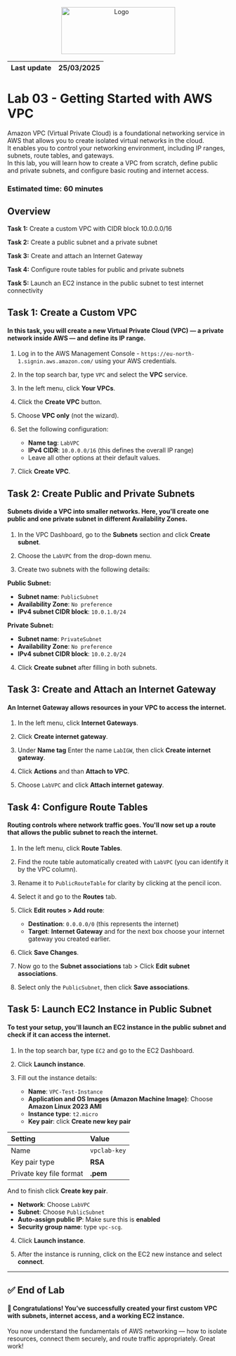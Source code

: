 <p align="center">
  <img src="https://upload.wikimedia.org/wikipedia/commons/8/89/John_bryce_logo.jpg" alt="Logo" width="259" height="107">
</p>  

| Last update | 25/03/2025  |
|-------------|-------------|

# Lab 03 - Getting Started with AWS VPC  
Amazon VPC (Virtual Private Cloud) is a foundational networking service in AWS that allows you to create isolated virtual networks in the cloud.  
It enables you to control your networking environment, including IP ranges, subnets, route tables, and gateways.  
In this lab, you will learn how to create a VPC from scratch, define public and private subnets, and configure basic routing and internet access.

### Estimated time: 60 minutes
## Overview
**Task 1:** Create a custom VPC with CIDR block 10.0.0.0/16  
 
**Task 2:** Create a public subnet and a private subnet  

**Task 3:** Create and attach an Internet Gateway  

**Task 4:** Configure route tables for public and private subnets  

**Task 5:** Launch an EC2 instance in the public subnet to test internet connectivity  

## Task 1: Create a Custom VPC

#### In this task, you will create a new Virtual Private Cloud (VPC) — a private network inside AWS — and define its IP range.

1. Log in to the AWS Management Console - `https://eu-north-1.signin.aws.amazon.com/` using your AWS credentials.

2. In the top search bar, type `VPC` and select the **VPC** service.

3. In the left menu, click **Your VPCs**.

4. Click the **Create VPC** button.

5. Choose **VPC only** (not the wizard).

6. Set the following configuration:

   - **Name tag**: `LabVPC`
   - **IPv4 CIDR**: `10.0.0.0/16` (this defines the overall IP range)
   - Leave all other options at their default values.

7. Click **Create VPC**.

## Task 2: Create Public and Private Subnets

#### Subnets divide a VPC into smaller networks. Here, you'll create one public and one private subnet in different Availability Zones.

1. In the VPC Dashboard, go to the **Subnets** section and click **Create subnet**.

2. Choose the `LabVPC` from the drop-down menu.

3. Create two subnets with the following details:

**Public Subnet:**  
- **Subnet name**: `PublicSubnet`  
- **Availability Zone**: `No preference`  
- **IPv4 subnet CIDR block**: `10.0.1.0/24`  

**Private Subnet:**  
- **Subnet name**: `PrivateSubnet`  
- **Availability Zone**: `No preference`  
- **IPv4 subnet CIDR block**: `10.0.2.0/24`

4. Click **Create subnet** after filling in both subnets.

## Task 3: Create and Attach an Internet Gateway

#### An Internet Gateway allows resources in your VPC to access the internet.

1. In the left menu, click **Internet Gateways**.

2. Click **Create internet gateway**.

3. Under **Name tag** Enter the name `LabIGW`, then click **Create internet gateway**.

4. Click **Actions** and than **Attach to VPC**.

5. Choose `LabVPC` and click **Attach internet gateway**.

## Task 4: Configure Route Tables

#### Routing controls where network traffic goes. You'll now set up a route that allows the public subnet to reach the internet.

1. In the left menu, click **Route Tables**.

2. Find the route table automatically created with `LabVPC` (you can identify it by the VPC column).

3. Rename it to `PublicRouteTable` for clarity by clicking at the pencil icon.

4. Select it and go to the **Routes** tab.

5. Click **Edit routes > Add route**:
   - **Destination**: `0.0.0.0/0` (this represents the internet)
   - **Target**: **Internet Gateway** and for the next box choose your internet gateway you created earlier.

6. Click **Save Changes**.

7. Now go to the **Subnet associations** tab > Click **Edit subnet associations**.

8. Select only the `PublicSubnet`, then click **Save associations**.

## Task 5: Launch EC2 Instance in Public Subnet

#### To test your setup, you'll launch an EC2 instance in the public subnet and check if it can access the internet.

1. In the top search bar, type `EC2` and go to the EC2 Dashboard.

2. Click **Launch instance**.

3. Fill out the instance details:
   - **Name**: `VPC-Test-Instance`
   - **Application and OS Images (Amazon Machine Image)**: Choose **Amazon Linux 2023 AMI**
   - **Instance type**: `t2.micro`
   - **Key pair**: click **Create new key pair**
     
| Setting                  | Value      |
|:-------------------------|:-----------|
| Name                     | `vpclab-key` |
| Key pair type            | **RSA**        |
| Private key file format  | **.pem**       |

And to finish click **Create key pair**. 

   - **Network**: Choose `LabVPC`
   - **Subnet**: Choose `PublicSubnet`
   - **Auto-assign public IP**: Make sure this is **enabled**
   - **Security group name**: type `vpc-scg`.

4. Click **Launch instance**.

5. After the instance is running, click on the EC2 new instance and select **connect**.

---

## ✅ End of Lab

#### 🎉 Congratulations! You’ve successfully created your first custom VPC with subnets, internet access, and a working EC2 instance.

You now understand the fundamentals of AWS networking — how to isolate resources, connect them securely, and route traffic appropriately. Great work!

